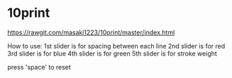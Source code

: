 # 10print
https://rawgit.com/masaki1223/10print/master/index.html

How to use:
1st slider is for spacing between each line
2nd slider is for red
3rd slider is for blue
4th slider is for green
5th slider is for stroke weight

press 'space' to reset